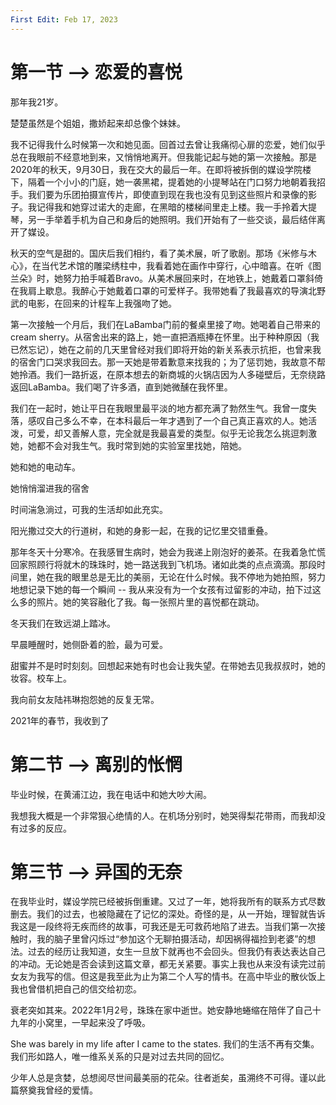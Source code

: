 ```yaml
---
First Edit: Feb 17, 2023
---
```


<!--- ======================================================================== -->

# 第一节 --> 恋爱的喜悦

那年我21岁。

楚楚虽然是个姐姐，撒娇起来却总像个妹妹。

我不记得我什么时候第一次和她见面。回首过去曾让我痛彻心扉的恋爱，她们似乎总在我眼前不经意地到来，又悄悄地离开。但我能记起与她的第一次接触。那是2020年的秋天，9月30日，我在交大的最后一年。在即将被拆倒的媒设学院楼下，隔着一个小小的门庭，她一袭黑裙，提着她的小提琴站在门口努力地朝着我招手。我们要为乐团拍摄宣传片，即使直到现在我也没有见到这些照片和录像的影子。我记得我和她穿过诺大的走廊，在黑暗的楼梯间里走上楼。我一手拎着大提琴，另一手举着手机为自己和身后的她照明。我们开始有了一些交谈，最后结伴离开了媒设。

秋天的空气是甜的。国庆后我们相约，看了美术展，听了歌剧。那场《米修与木心》，在当代艺术馆的雕梁绣柱中，我看着她在画作中穿行，心中暗喜。在听《图兰朵》时，她努力拍手喊着Bravo。从美术展回来时，在地铁上，她戴着口罩斜倚在我肩上歇息。我醉心于她戴着口罩的可爱样子。我带她看了我最喜欢的导演北野武的电影，在回来的计程车上我强吻了她。

第一次接触一个月后，我们在LaBamba门前的餐桌里接了吻。她喝着自己带来的cream sherry。从宿舍出来的路上，她一直把酒瓶捧在怀里。出于种种原因（我已然忘记），她在之前的几天里曾经对我们即将开始的新关系表示抗拒，也曾来我的宿舍门口哭求我回去。那一天她是带着歉意来找我的；为了惩罚她，我故意不帮她拎酒。我们一路折返，在原本想去的新商城的火锅店因为人多碰壁后，无奈绕路返回LaBamba。我们喝了许多酒，直到她微醺在我怀里。

我们在一起时，她让平日在我眼里最平淡的地方都充满了勃然生气。我曾一度失落，感叹自己多么不幸，在本科最后一年才遇到了一个自己真正喜欢的人。她活泼，可爱，却又善解人意，完全就是我最喜爱的类型。似乎无论我怎么挑逗刺激她，她都不会对我生气。我时常到她的实验室里找她，陪她。

她和她的电动车。

她悄悄溜进我的宿舍

时间湍急淌过，可我的生活却如此充实。

阳光撒过交大的行道树，和她的身影一起，在我的记忆里交错重叠。

那年冬天十分寒冷。在我感冒生病时，她会为我递上刚泡好的姜茶。在我着急忙慌回家照顾行将就木的珠珠时，她一路送我到飞机场。诸如此类的点点滴滴。那段时间里，她在我的眼里总是无比的美丽，无论在什么时候。我不停地为她拍照，努力地想记录下她的每一个瞬间 -- 我从来没有为一个女孩有过留影的冲动，拍下过这么多的照片。她的笑容融化了我。每一张照片里的喜悦都在跳动。

冬天我们在致远湖上踏冰。

早晨睡醒时，她侧卧着的脸，最为可爱。

甜蜜并不是时时刻刻。回想起来她有时也会让我失望。在带她去见我叔叔时，她的妆容。校车上。

我向前女友陆祎琳抱怨她的反复无常。


2021年的春节，我收到了

<!--- ======================================================================== -->

# 第二节 --> 离别的怅惘

毕业时候，在黄浦江边，我在电话中和她大吵大闹。

我想我大概是一个非常狠心绝情的人。在机场分别时，她哭得梨花带雨，而我却没有过多的反应。

<!--- ======================================================================== -->

# 第三节 --> 异国的无奈

在我毕业时，媒设学院已经被拆倒重建。又过了一年，她将我所有的联系方式尽数删去。我们的过去，也被隐藏在了记忆的深处。奇怪的是，从一开始，理智就告诉我这是一段终将无疾而终的故事，可我还是无可救药地陷了进去。当我们第一次接触时，我的脑子里曾闪烁过“参加这个无聊拍摄活动，却因祸得福捡到老婆”的想法。过去的经历让我知道，女生一旦放下就再也不会回头。但我仍有表达表达自己的冲动。无论她是否会读到这篇文章，都无关紧要。事实上我也从来没有读完过前女友为我写的信。但这是我至此为止为第二个人写的情书。在高中毕业的散伙饭上我也曾借机把自己的信交给初恋。

衰老突如其来。2022年1月2号，珠珠在家中逝世。她安静地蜷缩在陪伴了自己十九年的小窝里，一早起来没了呼吸。

She was barely in my life after I came to the states. 我们的生活不再有交集。我们形如路人，唯一维系关系的只是对过去共同的回忆。

少年人总是贪婪，总想阅尽世间最美丽的花朵。往者逝矣，虽溯终不可得。谨以此篇祭奠我曾经的爱情。